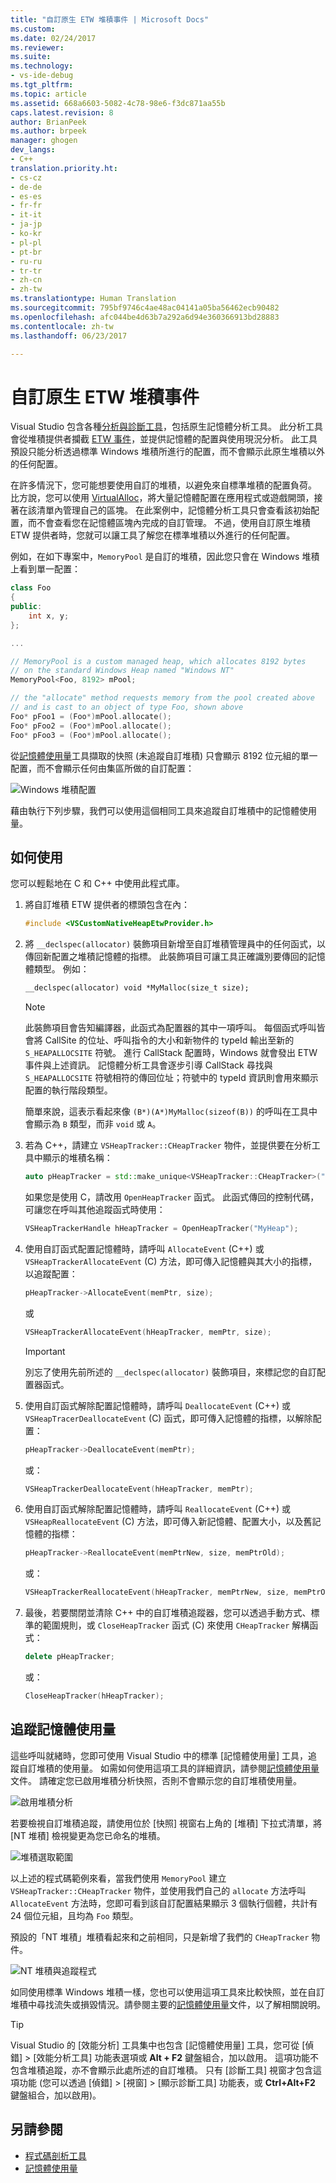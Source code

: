 ```yaml
---
title: "自訂原生 ETW 堆積事件 | Microsoft Docs"
ms.custom: 
ms.date: 02/24/2017
ms.reviewer: 
ms.suite: 
ms.technology:
- vs-ide-debug
ms.tgt_pltfrm: 
ms.topic: article
ms.assetid: 668a6603-5082-4c78-98e6-f3dc871aa55b
caps.latest.revision: 8
author: BrianPeek
ms.author: brpeek
manager: ghogen
dev_langs:
- C++
translation.priority.ht:
- cs-cz
- de-de
- es-es
- fr-fr
- it-it
- ja-jp
- ko-kr
- pl-pl
- pt-br
- ru-ru
- tr-tr
- zh-cn
- zh-tw
ms.translationtype: Human Translation
ms.sourcegitcommit: 795bf9746c4ae48ac04141a05ba56462ecb90482
ms.openlocfilehash: afc044be4d63b7a292a6d94e360366913bd28883
ms.contentlocale: zh-tw
ms.lasthandoff: 06/23/2017

---
```


# <a name="custom-native-etw-heap-events"></a>自訂原生 ETW 堆積事件

Visual Studio 包含各種[分析與診斷工具](https://docs.microsoft.com/en-us/visualstudio/profiling/profiling-tools)，包括原生記憶體分析工具。  此分析工具會從堆積提供者攔截 [ETW 事件](/windows-hardware/drivers/devtest/event-tracing-for-windows--etw-)，並提供記憶體的配置與使用現況分析。  此工具預設只能分析透過標準 Windows 堆積所進行的配置，而不會顯示此原生堆積以外的任何配置。

在許多情況下，您可能想要使用自訂的堆積，以避免來自標準堆積的配置負荷。  比方說，您可以使用 [VirtualAlloc](https://msdn.microsoft.com/library/windows/desktop/aa366887(v=vs.85).aspx)，將大量記憶體配置在應用程式或遊戲開頭，接著在該清單內管理自己的區塊。  在此案例中，記憶體分析工具只會查看該初始配置，而不會查看您在記憶體區塊內完成的自訂管理。  不過，使用自訂原生堆積 ETW 提供者時，您就可以讓工具了解您在標準堆積以外進行的任何配置。

例如，在如下專案中，`MemoryPool` 是自訂的堆積，因此您只會在 Windows 堆積上看到單一配置：

```cpp
class Foo
{
public:
    int x, y;
};

...

// MemoryPool is a custom managed heap, which allocates 8192 bytes 
// on the standard Windows Heap named "Windows NT"
MemoryPool<Foo, 8192> mPool;

// the "allocate" method requests memory from the pool created above
// and is cast to an object of type Foo, shown above
Foo* pFoo1 = (Foo*)mPool.allocate();
Foo* pFoo2 = (Foo*)mPool.allocate();
Foo* pFoo3 = (Foo*)mPool.allocate();
```

從[記憶體使用量](https://docs.microsoft.com/en-us/visualstudio/profiling/memory-usage)工具擷取的快照 (未追蹤自訂堆積) 只會顯示 8192 位元組的單一配置，而不會顯示任何由集區所做的自訂配置：

![Windows 堆積配置](~/docs/profiling/media/heap-example-windows-heap.png)

藉由執行下列步驟，我們可以使用這個相同工具來追蹤自訂堆積中的記憶體使用量。

## <a name="how-to-use"></a>如何使用

您可以輕鬆地在 C 和 C++ 中使用此程式庫。

1. 將自訂堆積 ETW 提供者的標頭包含在內：

   ```cpp
   #include <VSCustomNativeHeapEtwProvider.h>
   ```

1. 將 `__declspec(allocator)` 裝飾項目新增至自訂堆積管理員中的任何函式，以傳回新配置之堆積記憶體的指標。  此裝飾項目可讓工具正確識別要傳回的記憶體類型。  例如：

   ```cpp
   __declspec(allocator) void *MyMalloc(size_t size);
   ```
   
   > [!NOTE]
   > 此裝飾項目會告知編譯器，此函式為配置器的其中一項呼叫。  每個函式呼叫皆會將 CallSite 的位址、呼叫指令的大小和新物件的 typeId 輸出至新的 `S_HEAPALLOCSITE` 符號。  進行 CallStack 配置時，Windows 就會發出 ETW 事件與上述資訊。  記憶體分析工具會逐步引導 CallStack 尋找與 `S_HEAPALLOCSITE` 符號相符的傳回位址；符號中的 typeId 資訊則會用來顯示配置的執行階段類型。
   >
   > 簡單來說，這表示看起來像 `(B*)(A*)MyMalloc(sizeof(B))` 的呼叫在工具中會顯示為 `B` 類型，而非 `void` 或 `A`。

1. 若為 C++，請建立 `VSHeapTracker::CHeapTracker` 物件，並提供要在分析工具中顯示的堆積名稱：

   ```cpp
   auto pHeapTracker = std::make_unique<VSHeapTracker::CHeapTracker>("MyCustomHeap");
   ```

   如果您是使用 C，請改用 `OpenHeapTracker` 函式。  此函式傳回的控制代碼，可讓您在呼叫其他追蹤函式時使用：
  
   ```C
   VSHeapTrackerHandle hHeapTracker = OpenHeapTracker("MyHeap");
   ```

1. 使用自訂函式配置記憶體時，請呼叫 `AllocateEvent` (C++) 或 `VSHeapTrackerAllocateEvent` (C) 方法，即可傳入記憶體與其大小的指標，以追蹤配置：

   ```cpp
   pHeapTracker->AllocateEvent(memPtr, size);
   ```

   或

   ```C
   VSHeapTrackerAllocateEvent(hHeapTracker, memPtr, size);
   ```

   > [!IMPORTANT]
   > 別忘了使用先前所述的 `__declspec(allocator)` 裝飾項目，來標記您的自訂配置器函式。

1. 使用自訂函式解除配置記憶體時，請呼叫 `DeallocateEvent` (C++) 或 `VSHeapTracerDeallocateEvent` (C) 函式，即可傳入記憶體的指標，以解除配置：

   ```cpp
   pHeapTracker->DeallocateEvent(memPtr);
   ```

   或：

   ```C
   VSHeapTrackerDeallocateEvent(hHeapTracker, memPtr);
   ```

1. 使用自訂函式解除配置記憶體時，請呼叫 `ReallocateEvent` (C++) 或 `VSHeapReallocateEvent` (C) 方法，即可傳入新記憶體、配置大小，以及舊記憶體的指標：

   ```cpp
   pHeapTracker->ReallocateEvent(memPtrNew, size, memPtrOld);
   ```

   或：

   ```C
   VSHeapTrackerReallocateEvent(hHeapTracker, memPtrNew, size, memPtrOld);
   ```

1. 最後，若要關閉並清除 C++ 中的自訂堆積追蹤器，您可以透過手動方式、標準的範圍規則，或 `CloseHeapTracker` 函式 (C) 來使用 `CHeapTracker` 解構函式：

   ```cpp
   delete pHeapTracker;
   ```

   或：

   ```C
   CloseHeapTracker(hHeapTracker);
   ```

## <a name="tracking-memory-usage"></a>追蹤記憶體使用量
這些呼叫就緒時，您即可使用 Visual Studio 中的標準 [記憶體使用量] 工具，追蹤自訂堆積的使用量。  如需如何使用這項工具的詳細資訊，請參閱[記憶體使用量](https://docs.microsoft.com/en-us/visualstudio/profiling/memory-usage)文件。 請確定您已啟用堆積分析快照，否則不會顯示您的自訂堆積使用量。 

![啟用堆積分析](~/docs/profiling/media/heap-enable-heap.png)

若要檢視自訂堆積追蹤，請使用位於 [快照] 視窗右上角的 [堆積] 下拉式清單，將 [NT 堆積] 檢視變更為您已命名的堆積。

![堆積選取範圍](~/docs/profiling/media/heap-example-custom-heap.png)

以上述的程式碼範例來看，當我們使用 `MemoryPool` 建立 `VSHeapTracker::CHeapTracker` 物件，並使用我們自己的 `allocate` 方法呼叫 `AllocateEvent` 方法時，您即可看到該自訂配置結果顯示 3 個執行個體，共計有 24 個位元組，且均為 `Foo` 類型。

預設的「NT 堆積」堆積看起來和之前相同，只是新增了我們的 `CHeapTracker` 物件。

![NT 堆積與追蹤程式](~/docs/profiling/media/heap-example-windows-heap.png)

如同使用標準 Windows 堆積一樣，您也可以使用這項工具來比較快照，並在自訂堆積中尋找流失或損毀情況。請參閱主要的[記憶體使用量](https://docs.microsoft.com/en-us/visualstudio/profiling/memory-usage)文件，以了解相關說明。

> [!TIP]
> Visual Studio 的 [效能分析] 工具集中也包含 [記憶體使用量] 工具，您可從 [偵錯] > [效能分析工具] 功能表選項或 **Alt + F2** 鍵盤組合，加以啟用。  這項功能不包含堆積追蹤，亦不會顯示此處所述的自訂堆積。  只有 [診斷工具] 視窗才包含這項功能 (您可以透過 [偵錯] > [視窗] > [顯示診斷工具] 功能表，或 **Ctrl+Alt+F2** 鍵盤組合，加以啟用)。

## <a name="see-also"></a>另請參閱
* [程式碼剖析工具](https://docs.microsoft.com/en-us/visualstudio/profiling/profiling-tools)
* [記憶體使用量](https://docs.microsoft.com/en-us/visualstudio/profiling/memory-usage)

